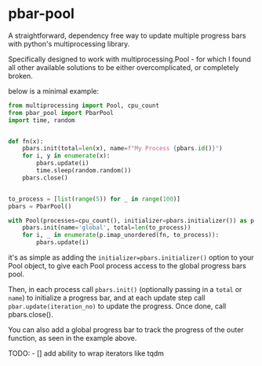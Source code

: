# pbar-pool

A straightforward, dependency free way to update multiple progress bars with python's multiprocessing library. 

Specifically designed to work with multiprocessing.Pool - for which I found all other available solutions to be either overcomplicated, or completely broken.

below is a minimal example:

```python
from multiprocessing import Pool, cpu_count
from pbar_pool import PbarPool
import time, random


def fn(x):
    pbars.init(total=len(x), name=f"My Process {pbars.id()}")
    for i, y in enumerate(x):
        pbars.update(i)
        time.sleep(random.random())
    pbars.close()


to_process = [list(range(5)) for _ in range(100)]
pbars = PbarPool()

with Pool(processes=cpu_count(), initializer=pbars.initializer()) as p:
    pbars.init(name='global', total=len(to_process))
    for i, _ in enumerate(p.imap_unordered(fn, to_process)):
        pbars.update(i)

```

it's as simple as adding the `initializer=pbars.initializer()` option to your Pool object, to give each Pool process access to the global progress bars pool.

Then, in each process call `pbars.init()` (optionally passing in a `total` or `name`) to initialize a progress bar, and at each update step call `pbar.update(iteration_no)` to update the progress. Once done, call pbars.close().

You can also add a global progress bar to track the progress of the outer function, as seen in the example above.

TODO:
    - [] add ability to wrap iterators like tqdm